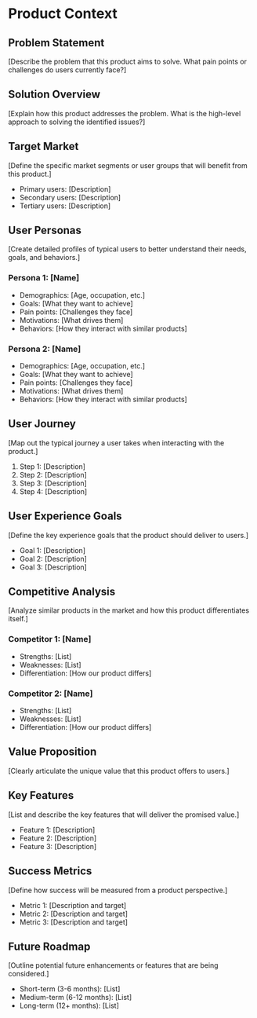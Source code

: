 # Product Context

## Problem Statement
[Describe the problem that this product aims to solve. What pain points or challenges do users currently face?]

## Solution Overview
[Explain how this product addresses the problem. What is the high-level approach to solving the identified issues?]

## Target Market
[Define the specific market segments or user groups that will benefit from this product.]

- Primary users: [Description]
- Secondary users: [Description]
- Tertiary users: [Description]

## User Personas
[Create detailed profiles of typical users to better understand their needs, goals, and behaviors.]

### Persona 1: [Name]
- Demographics: [Age, occupation, etc.]
- Goals: [What they want to achieve]
- Pain points: [Challenges they face]
- Motivations: [What drives them]
- Behaviors: [How they interact with similar products]

### Persona 2: [Name]
- Demographics: [Age, occupation, etc.]
- Goals: [What they want to achieve]
- Pain points: [Challenges they face]
- Motivations: [What drives them]
- Behaviors: [How they interact with similar products]

## User Journey
[Map out the typical journey a user takes when interacting with the product.]

1. Step 1: [Description]
2. Step 2: [Description]
3. Step 3: [Description]
4. Step 4: [Description]

## User Experience Goals
[Define the key experience goals that the product should deliver to users.]

- Goal 1: [Description]
- Goal 2: [Description]
- Goal 3: [Description]

## Competitive Analysis
[Analyze similar products in the market and how this product differentiates itself.]

### Competitor 1: [Name]
- Strengths: [List]
- Weaknesses: [List]
- Differentiation: [How our product differs]

### Competitor 2: [Name]
- Strengths: [List]
- Weaknesses: [List]
- Differentiation: [How our product differs]

## Value Proposition
[Clearly articulate the unique value that this product offers to users.]

## Key Features
[List and describe the key features that will deliver the promised value.]

- Feature 1: [Description]
- Feature 2: [Description]
- Feature 3: [Description]

## Success Metrics
[Define how success will be measured from a product perspective.]

- Metric 1: [Description and target]
- Metric 2: [Description and target]
- Metric 3: [Description and target]

## Future Roadmap
[Outline potential future enhancements or features that are being considered.]

- Short-term (3-6 months): [List]
- Medium-term (6-12 months): [List]
- Long-term (12+ months): [List]